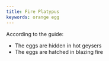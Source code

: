 ```yaml
---
title: Fire Platypus
keywords: orange egg
---
```


According to the guide:
 - The eggs are hidden in hot geysers
 - The eggs are hatched in blazing fire